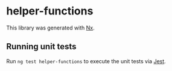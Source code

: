 # helper-functions

This library was generated with [Nx](https://nx.dev).

## Running unit tests

Run `ng test helper-functions` to execute the unit tests via [Jest](https://jestjs.io).
